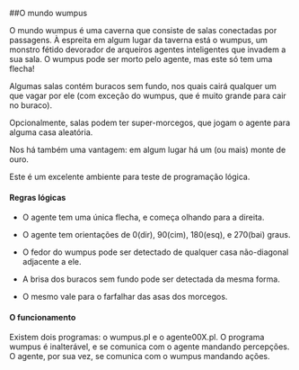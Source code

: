 ##O mundo wumpus

O mundo wumpus é uma caverna que consiste de salas conectadas por passagens. À espreita em algum lugar da taverna está o wumpus, um monstro fétido devorador de arqueiros agentes inteligentes que invadem a sua sala. O wumpus pode ser morto pelo agente, mas este só tem uma flecha!

Algumas salas contém buracos sem fundo, nos quais cairá qualquer um que vagar por ele (com exceção do wumpus, que é muito grande para cair no buraco).

Opcionalmente, salas podem ter super-morcegos, que jogam o agente para alguma casa aleatória.

Nos há também uma vantagem: em algum lugar há um (ou mais) monte de ouro.

Este é um excelente ambiente para teste de programação lógica.

#### Regras lógicas

* O agente tem uma única flecha, e começa olhando para a direita.

* O agente tem orientações de 0(dir), 90(cim), 180(esq), e 270(bai) graus.

* O fedor do wumpus pode ser detectado de qualquer casa não-diagonal adjacente a ele.

* A brisa dos buracos sem fundo pode ser detectada da mesma forma.

* O mesmo vale para o farfalhar das asas dos morcegos.

#### O funcionamento

Existem dois programas: o wumpus.pl e o agente00X.pl. O programa wumpus é inalterável, e se comunica com o agente mandando percepções. O agente, por sua vez, se comunica com o wumpus mandando ações. 




